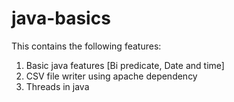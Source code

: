 # java-basics
This contains the following features:
1. Basic java features [Bi predicate, Date and time]
2. CSV file writer using apache dependency
3. Threads in java
